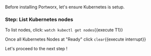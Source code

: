 Before installing Portworx, let's ensure Kubernetes is setup.

### Step: List Kubernetes nodes

To list nodes, click: `watch kubectl get nodes`{{execute T1}}

Once all Kubernetes Nodes at "Ready" click ```clear```{{execute interrupt}}

Let's proceed to the next step !